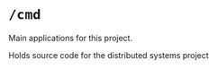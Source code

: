 # `/cmd`

Main applications for this project.

Holds source code for the distributed systems project
